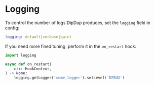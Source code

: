 # Logging

To control the number of logs DipDup produces, set the `logging` field in config:

```yaml
logging: default|verbose|quiet
```

If you need more fined tuning, perform it in the `on_restart` hook:

```python
import logging

async def on_restart(
    ctx: HookContext,
) -> None:
    logging.getLogger('some_logger').setLevel('DEBUG')
```
